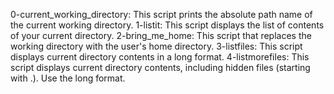 0-current_working_directory: This script prints the absolute path name of the current working directory.
1-listit: This script displays the list of contents of your current directory.
2-bring_me_home: This script that replaces the working directory with the user's home directory.
3-listfiles: This script displays current directory contents in a long format.
4-listmorefiles: This script displays current directory contents, including hidden files (starting with .). Use the long format.
